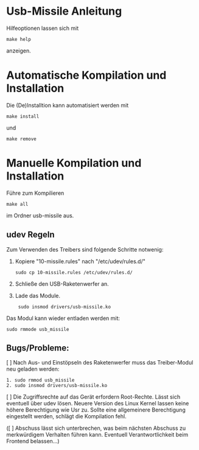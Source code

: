 # Usb-Missile Anleitung

Hilfeoptionen lassen sich mit
```
make help
```
anzeigen.


# Automatische Kompilation und Installation

Die (De)Installtion kann automatisiert werden mit 
```
make install
```
und
```
make remove
```


# Manuelle Kompilation und Installation

Führe zum Kompilieren 
```
make all
```
im Ordner usb-missile aus.



## udev Regeln

Zum Verwenden des Treibers sind folgende Schritte notwenig:

1. Kopiere "10-missile.rules" nach "/etc/udev/rules.d/"

    ```
    sudo cp 10-missile.rules /etc/udev/rules.d/
    ```
2. Schließe den USB-Raketenwerfer an.
3. Lade das Module.
   
   ```
    sudo insmod drivers/usb-missile.ko
    ```

Das Modul kann wieder entladen werden mit:
```
sudo rmmode usb_missile
```

## Bugs/Probleme: 
[ ] Nach Aus- und Einstöpseln des Raketenwerfer muss das Treiber-Modul neu geladen werden:

    1. sudo rmmod usb_missile
    2. sudo insmod drivers/usb-missile.ko

[ ] Die Zugriffsrechte auf das Gerät erfordern Root-Rechte. Lässt sich eventuell über udev lösen.
    Neuere Version des Linux Kernel lassen keine höhere Berechtigung wie Usr  zu. 
    Sollte eine allgemeinere Berechtigung eingestellt werden, schlägt die Kompilation fehl.

([ ] Abschuss lässt sich unterbrechen, was beim nächsten Abschuss zu merkwürdigem Verhalten führen kann. 
    Eventuell Verantwortlichkeit beim Frontend belassen...)
